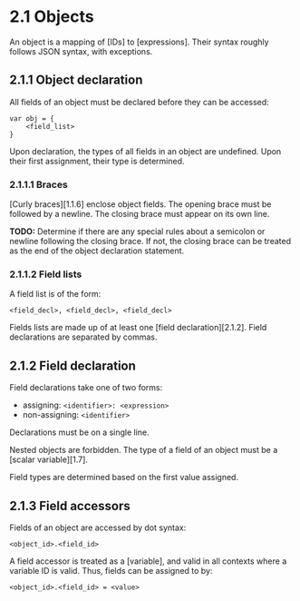 # 2.1 Objects

An object is a mapping of [IDs] to [expressions]. Their syntax roughly follows
JSON syntax, with exceptions.


## 2.1.1 Object declaration
All fields of an object must be declared before they can be accessed:

    var obj = {
        <field_list>
    }

Upon declaration, the types of all fields in an object are undefined. Upon
their first assignment, their type is determined.

### 2.1.1.1 Braces

[Curly braces][1.1.6] enclose object fields. The opening brace must be followed
by a newline. The closing brace must appear on its own line.

**TODO:** Determine if there are any special rules about a semicolon or newline
following the closing brace. If not, the closing brace can be treated as the
end of the object declaration statement.

### 2.1.1.2 Field lists

A field list is of the form:
    
    <field_decl>, <field_decl>, <field_decl>

Fields lists are made up of at least one [field declaration][2.1.2]. Field
declarations are separated by commas.


## 2.1.2 Field declaration
Field declarations take one of two forms:

- assigning: `<identifier>: <expression>`
- non-assigning: `<identifier>`

Declarations must be on a single line.

Nested objects are forbidden. The type of a field of an object must be a [scalar
variable][1.7].

Field types are determined based on the first value assigned.


## 2.1.3 Field accessors
Fields of an object are accessed by dot syntax:

    <object_id>.<field_id>

A field accessor is treated as a [variable], and valid in all contexts where a
variable ID is valid. Thus, fields can be assigned to by:

    <object_id>.<field_id> = <value>
